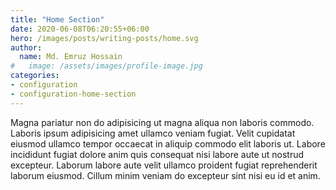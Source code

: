 ```yaml
---
title: "Home Section"
date: 2020-06-08T06:20:55+06:00
hero: /images/posts/writing-posts/home.svg
author:
  name: Md. Emruz Hossain
#   image: /assets/images/profile-image.jpg
categories:
- configuration
- configuration-home-section
---
```


Magna pariatur non do adipisicing ut magna aliqua non laboris commodo. Laboris ipsum adipisicing amet ullamco veniam fugiat. Velit cupidatat eiusmod ullamco tempor occaecat in aliquip commodo elit laboris ut. Labore incididunt fugiat dolore anim quis consequat nisi labore aute ut nostrud excepteur. Laborum labore aute velit ullamco proident fugiat reprehenderit laborum eiusmod. Cillum minim veniam do excepteur sint nisi eu id et anim.